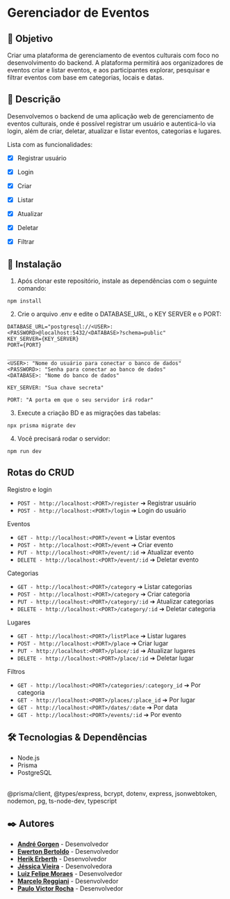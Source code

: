 # Gerenciador de Eventos

## 🎯 Objetivo
Criar uma plataforma de gerenciamento de eventos culturais com foco no
desenvolvimento do backend. A plataforma permitirá aos organizadores de eventos
criar e listar eventos, e aos participantes explorar, pesquisar e filtrar eventos com
base em categorias, locais e datas.


## 📘 Descrição
Desenvolvemos o backend de uma aplicação web de gerenciamento de eventos culturais, onde é possível registrar um usuário e autenticá-lo via login, além de criar, deletar, atualizar e listar eventos, categorias e lugares.

Lista com as funcionalidades:
- [X] Registrar usuário
- [X] Login 
- [X] Criar
- [X] Listar
- [X] Atualizar
- [X] Deletar
- [X] Filtrar


## 🔧 Instalação
1. Após clonar este repositório, instale as dependências com o seguinte comando:

```
npm install
```
2. Crie o arquivo .env e edite o DATABASE_URL, o KEY SERVER e o PORT:

```
DATABASE_URL="postgresql://<USER>:<PASSWORD>@localhost:5432/<DATABASE>?schema=public"
KEY_SERVER={KEY_SERVER}
PORT={PORT}

________________________________________________________
<USER>: "Nome do usuário para conectar o banco de dados"
<PASSWORD>: "Senha para conectar ao banco de dados"
<DATABASE>: "Nome do banco de dados"

KEY_SERVER: "Sua chave secreta"

PORT: "A porta em que o seu servidor irá rodar"
```

3. Execute a criação BD e as migrações das tabelas:
```
npx prisma migrate dev
```

4. Você precisará rodar o servidor:
```
npm run dev
```

## Rotas do CRUD

Registro e login
 - `POST - http://localhost:<PORT>/register` ➔ Registrar usuário
 - `POST - http://localhost:<PORT>/login` ➔ Login do usuário

Eventos
 - `GET - http://localhost:<PORT>/event` ➔ Listar eventos
 - `POST - http://localhost:<PORT>/event` ➔ Criar evento
 - `PUT - http://localhost:<PORT>/event/:id` ➔ Atualizar evento
 - `DELETE - http://localhost:<PORT>/event/:id` ➔ Deletar evento

 Categorias
 - `GET - http://localhost:<PORT>/category` ➔ Listar categorias
 - `POST - http://localhost:<PORT>/category` ➔ Criar categoria
 - `PUT - http://localhost:<PORT>/category/:id` ➔ Atualizar categorias
 - `DELETE - http://localhost:<PORT>/category/:id` ➔ Deletar categoria

  Lugares
 - `GET - http://localhost:<PORT>/listPlace` ➔ Listar lugares
 - `POST - http://localhost:<PORT>/place` ➔ Criar lugar
 - `PUT - http://localhost:<PORT>/place/:id` ➔ Atualizar lugares
 - `DELETE - http://localhost:<PORT>/place/:id` ➔ Deletar lugar

  Filtros
 - `GET - http://localhost:<PORT>/categories/:category_id` ➔ Por categoria
 - `GET - http://localhost:<PORT>/places/:place_id` ➔ Por lugar
 - `GET - http://localhost:<PORT>/dates/:date` ➔ Por data
 - `GET - http://localhost:<PORT>/events/:id` ➔ Por evento


## 🛠️ Tecnologias & Dependências

* Node.js
* Prisma
* PostgreSQL
</br>
@prisma/client, @types/express, bcrypt, dotenv, express, jsonwebtoken, nodemon, pg, ts-node-dev, typescript


## ✒️ Autores

* **[André Gorgen](https://github.com/andregorgen)** - Desenvolvedor
* **[Ewerton Bertoldo](https://github.com/EwertonRafael)** - Desenvolvedor
* **[Herik Erberth](https://github.com/herikerbeth)** - Desenvolvedor
* **[Jéssica Vieira](https://github.com/jessicavsampaio)** - Desenvolvedora
* **[Luiz Felipe Moraes](?)** - Desenvolvedor
* **[Marcelo Reggiani](?)** - Desenvolvedor
* **[Paulo Victor Rocha](https://github.com/PauloVictorRocha)** - Desenvolvedor
